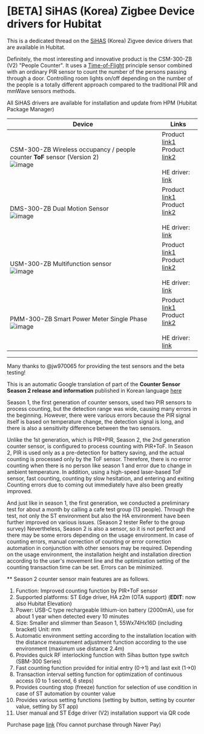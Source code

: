 #  [BETA] SiHAS (Korea) Zigbee Device drivers for Hubitat

This is a dedicated thread on the [SiHAS](https://sihas.co.kr/mprd) (Korea) Zigvee device drivers that are available in Hubitat.

Definitely, the most interesting and innovative product is the CSM-300-ZB (V2) "People Counter". It uses a [Time-of-Flight](https://en.wikipedia.org/wiki/Time_of_flight) principle sensor combined with an ordinary PIR sensor to count the number of the persons passing through a door. Controlling room lights on/off depending on the number of the people is a totally different approach compared to the traditional PIR and mmWave sensors methods.

All SiHAS drivers are available for installation and update from HPM (Hubitat Package Manager)


|  Device |  Links |
|---|---|
| CSM-300-ZB Wireless occupancy / people counter <b>ToF</b> sensor (Version 2)<br>![image](https://user-images.githubusercontent.com/6189950/201586405-3b2edde9-6783-4d88-92ad-722b754236f9.png) | Product [link1](https://smartstore.naver.com/sihas/products/5923346431) <br>Product [link2](https://sihas.co.kr/untitled-48) <br><br> HE driver: [link](https://raw.githubusercontent.com/kkossev/Hubitat-SiHAS/main/sihas_peoplecounter_csm300zb.groovy) |
| DMS-300-ZB Dual Motion Sensor <br> ![image](https://user-images.githubusercontent.com/6189950/201587147-a23647d4-97fc-47a8-a81f-b8763914a379.png) | Product [link1](https://sihas.co.kr/product/511ef84a-fc7a-4333-bf29-1a3ee8b39810) <br>Product [link2](https://sihas.co.kr/untitled-40) <br><br> HE driver: [link](https://raw.githubusercontent.com/kkossev/Hubitat-SiHAS/main/sihas_dualmotionsensor_dms300zb.groovy) |
| USM-300-ZB Multifunction sensor <br> ![image](https://user-images.githubusercontent.com/6189950/201587714-645d3321-2c36-4c65-abdf-2ec3ab57a083.png) | Product [link1](https://smartstore.naver.com/sihas/products/5928899987) <br>Product [link2](https://sihas.co.kr/untitled-41) <br><br> HE driver: [link](https://raw.githubusercontent.com/kkossev/Hubitat-SiHAS/main/sihas_multipurpose_usm300zb.groovy) |
| PMM-300-ZB Smart Power Meter Single Phase <br> ![image](https://user-images.githubusercontent.com/6189950/201587994-5ac64c25-b97d-44d1-9ced-c1ddf8f42048.png) | Product [link1](https://smartstore.naver.com/sihas/products/5090577864) <br>Product [link2](https://sihas.co.kr/untitled-31) <br><br> HE driver: [link](https://raw.githubusercontent.com/kkossev/Hubitat-SiHAS/main/sihas_powermeter_pmm300z.groovy) |
----------------------------
Many thanks to @jw970065 for providing the test sensors and the beta testing!




This is an automatic Google translation of part of the <b>Counter Sensor Season 2 release and information</b> published in Korean language [here](https://sihas.co.kr/boardPost/106349/37) 

Season 1, the first generation of counter sensors, used two PIR sensors to process counting, but the detection range was wide, causing many errors in the beginning. However, there were various errors because the PIR signal itself is based on temperature change, the detection signal is long, and there is also a sensitivity difference between the two sensors.

Unlike the 1st generation, which is PIR+PIR, Season 2, the 2nd generation counter sensor, is configured to process counting with PIR+ToF. In Season 2, PIR is used only as a pre-detection for battery saving, and the actual counting is processed only by the ToF sensor. Therefore, there is no error counting when there is no person like season 1 and error due to change in ambient temperature. In addition, using a high-speed laser-based ToF sensor, fast counting, counting by slow hesitation, and entering and exiting Counting errors due to coming out immediately have also been greatly improved.

And just like in season 1, the first generation, we conducted a preliminary test for about a month by calling a cafe test group (13 people). Through the test, not only the ST environment but also the HA environment have been further improved on various issues. (Season 2 tester Refer to the group survey) Nevertheless, Season 2 is also a sensor, so it is not perfect and there may be some errors depending on the usage environment. In case of counting errors, manual correction of counting or error correction automation in conjunction with other sensors may be required. Depending on the usage environment, the installation height and installation direction according to the user's movement line and the optimization setting of the counting transaction time can be set. Errors can be minimized.

** Season 2 counter sensor main features are as follows.
1. Function: Improved counting function by PIR+ToF sensor
2. Supported platforms: ST Edge driver, HA z2m (OTA support) (<b>EDIT</b>: now also Hubitat Elevation)
3. Power: USB-C type rechargeable lithium-ion battery (2000mA), use for about 1 year when detected every 10 minutes
4. Size: Smaller and slimmer than Season 1, 55Wx74Hx16D (including bracket) Unit: mm
5. Automatic environment setting according to the installation location with the distance measurement adjustment function according to the use environment (maximum use distance 2.4m)
6. Provides quick RF interlocking function with Sihas button type switch (SBM-300 Series)
7. Fast counting function provided for initial entry (0->1) and last exit (1->0)
8. Transaction interval setting function for optimization of continuous access (0 to 1 second, 6 steps)
9. Provides counting stop (freeze) function for selection of use condition in case of ST automation by counter value
10. Provides various setting functions (setting by button, setting by counter value, setting by ST app)
11. User manual and ST Edge driver (V2) installation support via QR code

Purchase page [link](https://sihas.co.kr/product/511ef84a-fc7a-4333-bf29-1a3ee8b39810-4) (You cannot purchase through Naver Pay)

